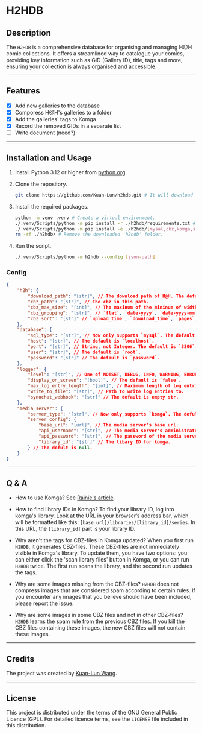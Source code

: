 # H2HDB

## Description

The `H2HDB` is a comprehensive database for organising and managing H@H comic collections. It offers a streamlined way to catalogue your comics, providing key information such as GID (Gallery ID), title, tags and more, ensuring your collection is always organised and accessible.

---

## Features

- [x] Add new galleries to the database
- [x] Comporess H@H's galleries to a folder
- [x] Add the galleries' tags to Komga
- [x] Record the removed GIDs in a separate list
- [ ] Write document (need?)

---

## Installation and Usage

1. Install Python 3.12 or higher from [python.org](https://www.python.org/downloads/).
1. Clone the repository.

    ```bash
    git clone https://github.com/Kuan-Lun/h2hdb.git # It will download a folder 'h2hdb'.
    ```

1. Install the required packages.

    ```bash
    python -m venv .venv # Create a virtual environment.
    ./.venv/Scripts/python -m pip install -r ./h2hdb/requirements.txt # Install the required packages.
    ./.venv/Scripts/python -m pip install -e ./h2hdb/[mysal,cbz,komga,synochat] # Install the h2hdb packages.
    rm -rf ./h2hdb/ # Remove the downloaded 'h2hdb' folder.
    ```

1. Run the script.

    ```bash
    ./.venv/Scripts/python -m h2hdb --config [json-path]
    ```

### Config

```json
{
    "h2h": {
        "download_path": "[str]", // The download path of H@H. The default is `download`.
        "cbz_path": "[str]", // The cbz in this path.
        "cbz_max_size": "[int]", // The maxinum of the mininum of width and height height. The default is `768`.
        "cbz_grouping": "[str]", // `flat`, `date-yyyy`, `date-yyyy-mm`, or `date-yyyy-mm-dd`. The default is `flat`.
        "cbz_sort": "[str]" // `upload_time`, `download_time`, `pages`, or `pages+[num]`. The default is `upload_time`.
    },
    "database": {
        "sql_type": "[str]", // Now only supports `mysql`. The default is `mysql`.
        "host": "[str]", // The default is `localhost`.
        "port": "[str]", // String, not Integer. The default is `3306`.
        "user": "[str]", // The default is `root`.
        "password": "[str]" // The default is `password`.
    },
    "logger": {
        "level": "[str]", // One of NOTSET, DEBUG, INFO, WARNING, ERROR, CRITICAL.
        "display_on_screen": "[bool]", // The default is `false`.
        "max_log_entry_length": "[int]", // Maximum length of log entries.
        "write_to_file": "[str]", // Path to write log entries to.
        "synochat_webhook": "[str]" // The default is empty str.
    },
    "media_server": {
        "server_type": "[str]", // Now only supports `komga`. The defult is ``.
        "server_config": {
            "base_url": "[url]", // The media server's base url.
            "api_username": "[str]", // The media server's administrator.
            "api_password": "[str]", // The password of the media server's adimistrator.
            "library_id": "[str]" // The libary ID for komga.
        } // The defult is null.
    }
}
```

---

## Q & A

- How to use Komga?
See [Rainie's article](https://home.gamer.com.tw/artwork.php?sn=5659465).

- How to find library IDs in Komga?
To find your library ID, log into komga's library. Look at the URL in your browser’s address bar, which will be formatted like this: `[base_url]/libraries/[library_id]/series`. In this URL, the `[library_id]` part is your library ID.

- Why aren't the tags for CBZ-files in Komga updated?
When you first run `H2HDB`, it generates CBZ-files. These CBZ-files are not immediately visible in Komga's library. To update them, you have two options: you can either click the 'scan library files' button in Komga, or you can run `H2HDB` twice. The first run scans the library, and the second run updates the tags.

- Why are some images missing from the CBZ-files?
`H2HDB` does not compress images that are considered spam according to certain rules. If you encounter any images that you believe should have been included, please report the issue.

- Why are some images in some CBZ files and not in other CBZ-files?
`H2HDB` learns the spam rule from the previous CBZ files. If you kill the CBZ files containing these images, the new CBZ files will not contain these images.

---

## Credits

The project was created by [Kuan-Lun Wang](https://www.klwang.tw/home/).

---

## License

This project is distributed under the terms of the GNU General Public Licence (GPL). For detailed licence terms, see the `LICENSE` file included in this distribution.
